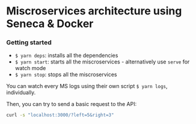 # Miscroservices architecture using Seneca & Docker

### Getting started

- `$ yarn deps`: installs all the dependencies
- `$ yarn start`: starts all the miscroservices - alternatively use `serve` for watch mode
- `$ yarn stop`: stops all the miscroservices

You can watch every MS logs using their own script `$ yarn logs`, individually.

Then, you can try to send a basic request to the API:

```bash
curl -s "localhost:3000/?left=5&right=3"
```
